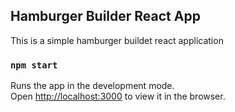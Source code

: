 ## Hamburger Builder React App

This is a simple hamburger buildet react application 

### `npm start`

Runs the app in the development mode.<br>
Open [http://localhost:3000](http://localhost:3000) to view it in the browser.
